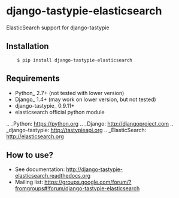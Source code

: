 django-tastypie-elasticsearch
=============================

ElasticSearch support for django-tastypie

Installation
------------

```
    $ pip install django-tastypie-elasticsearch
```

Requirements
------------

* Python_ 2.7+ (not tested with lower version)
* Django_ 1.4+ (may work on lower version, but not tested)
* django-tastypie_ 0.9.11+
* elasticsearch official python module

.. _Python: https://python.org
.. _Django: http://djangoproject.com
.. _django-tastypie: http://tastypieapi.org
.. _ElasticSearch: http://elasticsearch.org

How to use?
-----------

* See documentation: http://django-tastypie-elasticsearch.readthedocs.org
* Mailing list: https://groups.google.com/forum/?fromgroups#!forum/django-tastypie-elasticsearch
